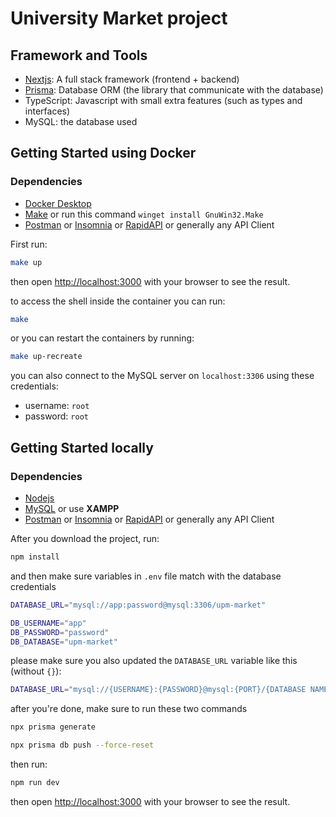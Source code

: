 # University Market project

## Framework and Tools
- [Nextjs](https://nextjs.org/docs): A full stack framework (frontend + backend)
- [Prisma](https://www.prisma.io/docs/orm): Database ORM (the library that communicate with the database)
- TypeScript: Javascript with small extra features (such as types and interfaces)
- MySQL: the database used

## Getting Started using Docker

### Dependencies
- [Docker Desktop](https://www.docker.com/products/docker-desktop/)
- [Make](https://medium.com/@samsorrahman/how-to-run-a-makefile-in-windows-b4d115d7c516)
or run this command `winget install GnuWin32.Make`
- [Postman](https://www.postman.com/downloads/) or [Insomnia](https://insomnia.rest/) or [RapidAPI](https://rapidapi.com/products/vs-code-rapidapi-client/) or generally any API Client

First run:

```bash
make up
```

then open [http://localhost:3000](http://localhost:3000) with your browser to see the result.

to access the shell inside the container you can run:
```bash
make
```

or you can restart the containers by running:
```bash
make up-recreate
```

you can also connect to the MySQL server on `localhost:3306` using these credentials: 
- username: `root`
- password: `root`

## Getting Started locally

### Dependencies
- [Nodejs](https://nodejs.org/en)
- [MySQL](https://dev.mysql.com/downloads/installer/)
or use **XAMPP**
- [Postman](https://www.postman.com/downloads/) or [Insomnia](https://insomnia.rest/) or [RapidAPI](https://rapidapi.com/products/vs-code-rapidapi-client/) or generally any API Client

After you download the project, run:

```bash
npm install
```

and then make sure variables in `.env` file match with the database credentials 
```bash
DATABASE_URL="mysql://app:password@mysql:3306/upm-market"

DB_USERNAME="app"
DB_PASSWORD="password"
DB_DATABASE="upm-market"
```
please make sure you also updated the `DATABASE_URL` variable like this (without `{}`):
```bash
DATABASE_URL="mysql://{USERNAME}:{PASSWORD}@mysql:{PORT}/{DATABASE NAME}"
```

after you're done, make sure to run these two commands
```bash
npx prisma generate
```

```bash
npx prisma db push --force-reset
```

then run:

```bash
npm run dev
```

then open [http://localhost:3000](http://localhost:3000) with your browser to see the result.